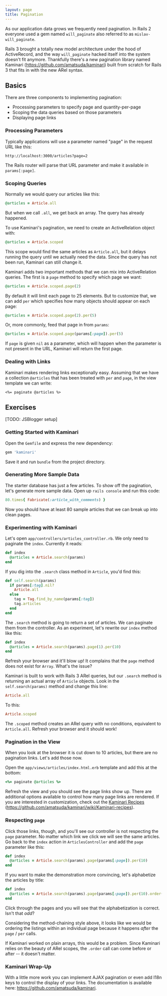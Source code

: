 ```yaml
---
layout: page
title: Pagination
---
```


As our application data grows we frequently need pagination. In Rails 2 everyone used a gem named `will_paginate` also referred to as `mislav-will_paginate`.

Rails 3 brought a totally new model architecture under the hood of ActiveRecord, and the way `will_paginate` hacked itself into the system doesn't fit anymore. Thankfully there's a new pagination library named Kaminari (<https://github.com/amatsuda/kaminari>) built from scratch for Rails 3 that fits in with the new ARel syntax.

## Basics

There are three components to implementing pagination:

* Processing parameters to specify page and quantity-per-page
* Scoping the data queries based on those parameters
* Displaying page links

### Processing Parameters

Typically applications will use a parameter named "page" in the request URL like this:

```
http://localhost:3000/articles?page=2
```

The Rails router will parse that URL parameter and make it available in `params[:page]`.

### Scoping Queries

Normally we would query our articles like this:

```ruby
@articles = Article.all
```

But when we call `.all`, we get back an array. The query has already happened.

To use Kaminari's pagination, we need to create an ActiveRelation object with:

```ruby
@articles = Article.scoped
```

This scope would find the same articles as `Article.all`, but it delays running the query until we actually need the data. Since the query has not been run, Kaminari can still change it.

Kaminari adds two important methods that we can mix into ActiveRelation queries. The first is a `page` method to specify which page we want:

```ruby
@articles = Article.scoped.page(2)
```

By default it will limit each page to 25 elements. But to customize that, we can add `per` which specifies how many objects should appear on each page:

```ruby
@articles = Article.scoped.page(2).per(5)
```

Or, more commonly, feed that page in from `params`:

```ruby
@articles = Article.scoped.page(params[:page]).per(5)
```

If `page` is given `nil` as a parameter, which will happen when the parameter is not present in the URL, Kaminari will return the first page.

### Dealing with Links

Kaminari makes rendering links exceptionally easy. Assuming that we have a collection `@articles` that has been treated with `per` and `page`, in the view template we can write:

```erb
<%= paginate @articles %>
```

## Exercises

[TODO: JSBlogger setup]

### Getting Started with Kaminari

Open the `Gemfile` and express the new dependency:

```ruby
gem 'kaminari'
```

Save it and run `bundle` from the project directory.

### Generating More Sample Data

The starter database has just a few articles. To show off the pagination, let's generate more sample data. Open up `rails console` and run this code:

```ruby
80.times{ Fabricate(:article_with_comments) }
```

Now you should have at least 80 sample articles that we can break up into clean pages.

### Experimenting with Kaminari

Let's open `app/controllers/articles_controller.rb`. We only need to paginate the `index`. Currently it reads:

```ruby
def index
  @articles = Article.search(params)
end
```

If you dig into the `.search` class method in `Article`, you'd find this:

```ruby
def self.search(params)
  if params[:tag].nil?
    Article.all
  else
    tag = Tag.find_by_name(params[:tag])
    tag.articles
  end
end
```

The `.search` method is going to return a set of articles. We can paginate them from the controller. As an experiment, let's rewrite our `index` method like this:

```ruby
def index
  @articles = Article.search(params).page(1).per(10)
end
```

Refresh your browser and it'll blow up! It complains that the `page` method does not exist for `Array`. What's the issue?

Kaminari is built to work with Rails 3 ARel queries, but our `.search` method is returning an actual array of `Article` objects. Look in the `self.search(params)` method and change this line:

```ruby
Article.all
```

To this:

```ruby
Article.scoped
```

The `.scoped` method creates an ARel query with no conditions, equivalent to `Article.all`. Refresh your browser and it should work!

### Pagination in the View

When you look at the browser it is cut down to 10 articles, but there are no pagination links. Let's add those now.

Open the `app/views/articles/index.html.erb` template and add this at the bottom:

```ruby
<%= paginate @articles %>
```

Refresh the view and you should see the page links show up. There are additional options available to control how many page links are rendered. If you are interested in customization, check out the [Kaminari Recipes](https://github.com/amatsuda/kaminari/wiki/Kaminari-recipes) (https://github.com/amatsuda/kaminari/wiki/Kaminari-recipes).

### Respecting `page`

Click those links, though, and you'll see our controller is not respecting the `page` parameter. No matter which link we click we will see the same articles. Go back to the `index` action in `ArticlesController` and add the `page` parameter like this:

```ruby
def index
  @articles = Article.search(params).page(params[:page]).per(10)
end
```

If you want to make the demonstration more convincing, let's alphabetize the articles by title:

```ruby
def index
  @articles = Article.search(params).page(params[:page]).per(10).order(:title)
end
```

Click through the pages and you will see that the alphabetization is correct. Isn't that *odd*? 

Considering the method-chaining style above, it looks like we would be ordering the listings within an individual page because it happens *after* the `page` / `per` calls. 

If Kaminari worked on plain arrays, this would be a problem. Since Kaminari relies on the beauty of ARel scopes, the `.order` call can come before or after -- it doesn't matter. 

### Kaminari Wrap-Up

With a little more work you can implement AJAX pagination or even add I18n keys to control the display of your links. The documentation is available here: <https://github.com/amatsuda/kaminari>.
